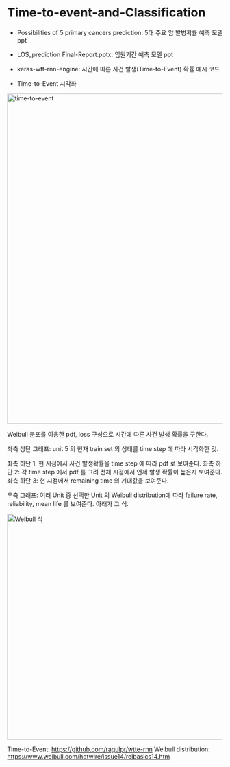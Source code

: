 # Time-to-event-and-Classification

* Possibilities of 5 primary cancers prediction: 5대 주요 암 발병확률 예측 모델 ppt

* LOS_prediction Final-Report.pptx: 입원기간 예측 모델 ppt

* keras-wtt-rnn-engine: 시간에 따른 사건 발생(Time-to-Event) 확률 예시 코드

* Time-to-Event 시각화

<img width="769" alt="time-to-event" src="https://user-images.githubusercontent.com/49193062/92318743-be0da480-f04b-11ea-8542-56cd0ccaff30.PNG">

Weibull 분포를 이용한 pdf, loss 구성으로 시간에 따른 사건 발생 확률을 구한다.

좌측 상단 그래프: unit 5 의 현재 train set 의 상태를 time step 에 따라 시각화한 것.

좌측 하단 1: 현 시점에서 사건 발생확률을 time step 에 따라 pdf 로 보여준다.
좌측 하단 2: 각 time step 에서 pdf 를 그려 전체 시점에서 언제 발생 확률이 높은지 보여준다.
좌측 하단 3: 현 시점에서 remaining time 의 기대값을 보여준다.

우측 그래프: 여러 Unit 중 선택한 Unit 의 Weibull distribution에 따라 failure rate, reliability, mean life 를 보여준다. 아래가 그 식.

<img width="526" alt="Weibull 식" src="https://user-images.githubusercontent.com/49193062/92318897-7daf2600-f04d-11ea-92d6-a7f22c73919f.PNG">

Time-to-Event: https://github.com/ragulpr/wtte-rnn
Weibull distribution: https://www.weibull.com/hotwire/issue14/relbasics14.htm
